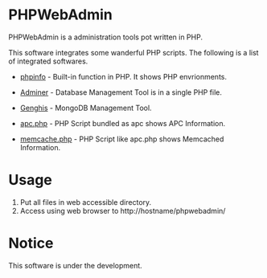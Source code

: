 # PHPWebAdmin


PHPWebAdmin is a administration tools pot written in PHP.

This software integrates some wanderful PHP scripts. The following is a list of integrated softwares.

  * [phpinfo](http://php.net/manual/ja/function.phpinfo.php) - Built-in function in PHP. It shows PHP envrionments.

  * [Adminer](http://www.adminer.org/) - Database Management Tool is in a single PHP file.

  * [Genghis](http://genghisapp.com/) - MongoDB Management Tool.

  * [apc.php](http://php.net/manual/ja/book.apc.php) - PHP Script bundled as apc shows APC Information.

  * [memcache.php](http://livebookmark.net/journal/2008/05/21/memcachephp-stats-like-apcphp/) - PHP Script like apc.php shows Memcached Information.

# Usage

  1. Put all files in web accessible directory.
  1. Access using web browser to http://hostname/phpwebadmin/

# Notice

This software is under the development.

